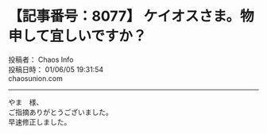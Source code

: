 # 【記事番号：8077】 ケイオスさま。物申して宜しいですか？

投稿者： Chaos Info  
投稿日時： 01/06/05 19:31:54  
chaosunion.com

---

  
やま　様、  
ご指摘ありがとうございました。  
早速修正しました。